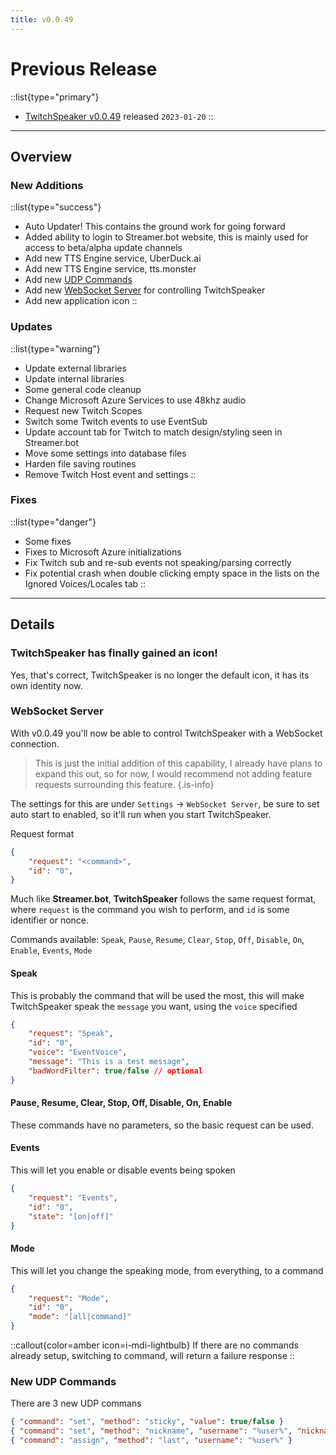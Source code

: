 ```yaml
---
title: v0.0.49
---
```


# Previous Release

::list{type="primary"}
- [TwitchSpeaker v0.0.49](https://streamer.bot/downloads/releases/twitchspeaker/0.0.49) released `2023-01-20`
::

---

## Overview
### New Additions
::list{type="success"}
* Auto Updater! This contains the ground work for going forward
* Added ability to login to Streamer.bot website, this is mainly used for access to beta/alpha update channels
* Add new TTS Engine service, UberDuck.ai
* Add new TTS Engine service, tts.monster
* Add new [UDP Commands](#new-udp-commands)
* Add new [WebSocket Server](#websocket-server) for controlling TwitchSpeaker
* Add new application icon
::

### Updates
::list{type="warning"}
* Update external libraries
* Update internal libraries
* Some general code cleanup
* Change Microsoft Azure Services to use 48khz audio
* Request new Twitch Scopes
* Switch some Twitch events to use EventSub
* Update account tab for Twitch to match design/styling seen in Streamer.bot
* Move some settings into database files
* Harden file saving routines
* Remove Twitch Host event and settings
::

### Fixes
::list{type="danger"}
* Some fixes
* Fixes to Microsoft Azure initializations
* Fix Twitch sub and re-sub events not speaking/parsing correctly
* Fix potential crash when double clicking empty space in the lists on the Ignored Voices/Locales tab
::

---

## Details

### TwitchSpeaker has finally gained an icon!
Yes, that's correct, TwitchSpeaker is no longer the default icon, it has its own identity now.

### WebSocket Server
With v0.0.49 you'll now be able to control TwitchSpeaker with a WebSocket connection.
> This is just the initial addition of this capability, I already have plans to expand this out, so for now, I would recommend not adding feature requests surrounding this feature.
{.is-info}

The settings for this are under `Settings` -> `WebSocket Server`, be sure to set auto start to enabled, so it'll run when you start TwitchSpeaker.

Request format
```json
{
    "request": "<command>",
    "id": "0",
}
```
Much like **Streamer.bot**, **TwitchSpeaker** follows the same request format, where `request` is the command you wish to perform, and `id` is some identifier or nonce.

Commands available: `Speak`, `Pause`, `Resume`, `Clear`, `Stop`, `Off`, `Disable`, `On`, `Enable`, `Events`, `Mode`

#### Speak
This is probably the command that will be used the most, this will make TwitchSpeaker speak the `message` you want, using the `voice` specified
```json
{
    "request": "Speak",
    "id": "0",
    "voice": "EventVoice",
    "message": "This is a test message",
    "badWordFilter": true/false // optional
}
```

#### Pause, Resume, Clear, Stop, Off, Disable, On, Enable
These commands have no parameters, so the basic request can be used.

#### Events
This will let you enable or disable events being spoken
```json
{
    "request": "Events",
    "id": "0",
    "state": "[on|off]"
}
```

#### Mode
This will let you change the speaking mode, from everything, to a command
```json
{
    "request": "Mode",
    "id": "0",
    "mode": "[all|command]"
}
```
::callout{color=amber icon=i-mdi-lightbulb}
If there are no commands already setup, switching to command, will return a failure response
::


### New UDP Commands
There are 3 new UDP commans

```json
{ "command": "set", "method": "sticky", "value": true/false }
{ "command": "set", "method": "nickname", "username": "%user%", "nickname": "somestring" }
{ "command": "assign", "method": "last", "username": "%user%" }
```
